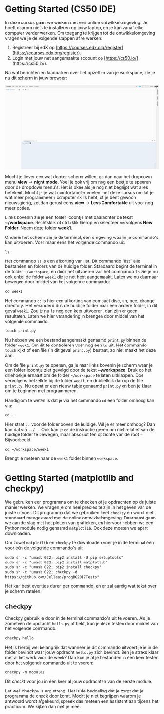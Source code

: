 # Getting Started (CS50 IDE)

In deze cursus gaan we werken met een online ontwikkelomgeving. Je hoeft daarom niets te installeren op jouw laptop, en je kan vanaf elke computer verder werken. Om toegang te krijgen tot de ontwikkelomgeving vragen we je de volgende stappen af te werken:

1. Registreer bij edX op [https://courses.edx.org/register](https://courses.edx.org/register). 
2. Login met jouw net aangemaakte account op [https://cs50.io/](https://cs50.io/).

Na wat berichten en laadbalken over het opzetten van je workspace, zie je nu dit scherm in jouw browser:

![cs50](cs50.png)

Mocht je liever een wat donker scherm willen, ga dan naar het dropdown menu **view** -> **night mode**. Voel je ook vrij om nog een beetje te speuren door de dropdown menu's. Het is okee als je nog niet begrijpt wat alles betekent. Mocht je je wat comfortabeler voelen met deze cursus omdat je wat meer programmeer / computer skills hebt, of je bent gewoon nieuwsgierig, zet dan gerust eens **view** -> **Less Comfortable** uit voor nog meer opties.

Links bovenin zie je een folder icoontje met daarachter de tekst **~/workspace**. Rechtsklik of ctrl+klik hierop en selecteer vervolgens **New Folder**. Noem deze folder **week1**. 

Onderin het scherm zie je de terminal, een omgeving waarin je commando's kan uitvoeren. Voer maar eens het volgende commando uit:

    ls

Het commando `ls` is een afkorting van list. Dit commando "list" alle bestanden en folders van de huidige folder. Standaard begint de terminal in de folder `~/workspace`, en door het uitvoeren van het commando `ls` zie je nu ook enkel de folder `week1` die je net hebt aangemaakt. Laten we nu daarnaar bewegen door middel van het volgende commando:

    cd week1

Het commando `cd` is hier een afkorting van compact disc, uh, nee, change directory. Het veranderd dus de huidige folder naar een andere folder, in dit geval `week1`. Zou je nu `ls` nog een keer uitvoeren, dan zijn er geen resultaten. Laten we hier verandering in brengen door middel van het volgende commando:

    touch print.py

Nu hebben we een bestand aangemaakt genaamd `print.py` binnen de folder `week1`. Om dit te controleren voer nog een `ls` uit. Het commando `touch` kijkt of een file (in dit geval `print.py`) bestaat, zo niet maakt het deze aan. 

Om de file `print.py` te openen, ga je naar links bovenin je scherm waar je een folder icoontje ziet gevolgd door de tekst **~/workspace**. Druk op het driehoekje ernaast om de folder `~/workspace` te laten uitklappen. Doe vervolgens hetzelfde bij de folder `week1`, en dubbelklik dan op de file `print.py`. Nu opent er een nieuw tabje genaamd `print.py` en ben je klaar om te beginnen met programmeren.

Handig om te weten is dat je via het commando `cd` een folder omhoog kan via:

    cd ..

Hier staat `..` voor de folder boven de huidige. Wil je er meer omhoog? Dan kan dat via `../..`. Ook kan je `cd` de instructie geven om niet relatief van de huidige folder te bewegen, maar absoluut ten opzichte van de root `~`. Bijvoorbeeld:

    cd ~/workspace/week1

Brengt je meteen naar de `week1` folder binnen `workspace`. 


# Getting Started (matplotlib and checkpy)

We gebruiken een programma om te checken of je opdrachten op de juiste manier werken. We vragen je om heel precies te zijn in het geven van de juiste uitvoer. Dit programma dat we gebruiken heet `checkpy` en wordt niet standaard meegeleverd met de online ontwikkelomgeving. Daarnaast gaan we aan de slag met het plotten van grafieken, en hiervoor hebben we een Python module nodig genaamd `matplotlib`. Ook deze moeten we apart downloaden.

Om zowel `matplotlib` en `checkpy` te downloaden voer je in de terminal één voor één de volgende commando's uit:

	sudo sh -c "umask 022; pip2 install -U pip setuptools"
	sudo sh -c "umask 022; pip2 install matplotlib"
	sudo sh -c "umask 022; pip2 install checkpy"
	sudo sh -c "umask 022; checkpy -d https://github.com/Jelleas/progBG2017Tests"

Het kan best eventjes duren per commando, en er zal aardig wat tekst over je scherm ratelen. 


## checkpy

Checkpy gebruik je door in de terminal commando's uit te voeren. Als je zometeen de opdracht `hello.py` af hebt, kun je deze testen door middel van het volgende commando:

    checkpy hello

Het is hierbij wel belangrijk dat wanneer je dit commando uitvoert je je in de folder bevindt waar jouw opdracht `hello.py` zich bevindt. Ben je straks klaar met al het werk voor de week? Dan kun je al je bestanden in één keer testen door het volgende commando uit te voeren:

    checkpy -m module1

Dit *checkt* voor jou in één keer al jouw opdrachten van de eerste module. 

Let wel, checkpy is erg streng. Het is de bedoeling dat je zorgt dat je programma de check door komt. Mocht je niet begrijpen waarom je antwoord wordt afgekeurd, spreek dan meteen een assistent aan tijdens het practicum. We kijken dan met je mee.